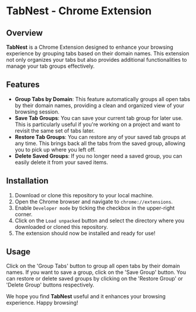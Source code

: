 # TabNest - Chrome Extension

## Overview
**TabNest** is a Chrome Extension designed to enhance your browsing experience by grouping tabs based on their domain names. This extension not only organizes your tabs but also provides additional functionalities to manage your tab groups effectively.

## Features
- **Group Tabs by Domain**: This feature automatically groups all open tabs by their domain names, providing a clean and organized view of your browsing session.
- **Save Tab Groups**: You can save your current tab group for later use. This is particularly useful if you're working on a project and want to revisit the same set of tabs later.
- **Restore Tab Groups**: You can restore any of your saved tab groups at any time. This brings back all the tabs from the saved group, allowing you to pick up where you left off.
- **Delete Saved Groups**: If you no longer need a saved group, you can easily delete it from your saved items.

## Installation
1. Download or clone this repository to your local machine.
2. Open the Chrome browser and navigate to `chrome://extensions`.
3. Enable `Developer mode` by ticking the checkbox in the upper-right corner.
4. Click on the `Load unpacked` button and select the directory where you downloaded or cloned this repository.
5. The extension should now be installed and ready for use!

## Usage
Click on the 'Group Tabs' button to group all open tabs by their domain names. If you want to save a group, click on the 'Save Group' button. You can restore or delete saved groups by clicking on the 'Restore Group' or 'Delete Group' buttons respectively.

We hope you find **TabNest** useful and it enhances your browsing experience. Happy browsing!
